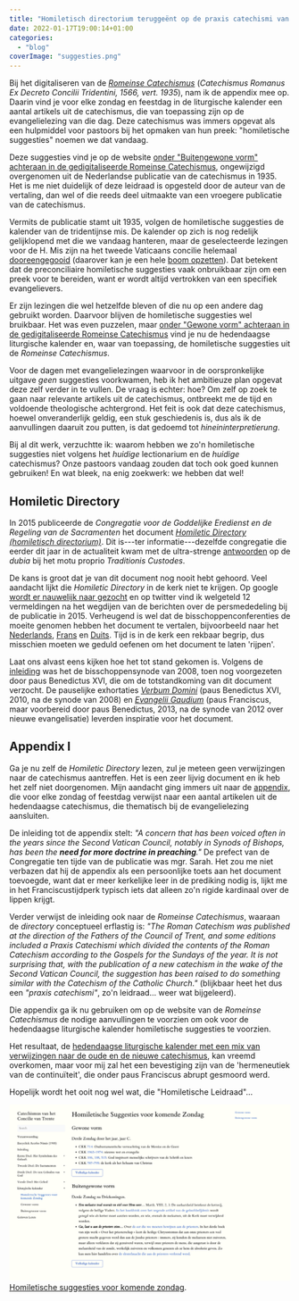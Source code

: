 ```yaml
---
title: "Homiletisch directorium teruggeënt op de praxis catechismi van de Romeinse catechismus"
date: 2022-01-17T19:00:14+01:00
categories: 
  - "blog"
coverImage: "suggesties.png"
---
```


Bij het digitaliseren van de *[Romeinse Catechismus](http://trente.gelovenleren.net/)* (*Catechismus Romanus Ex Decreto Concilii Tridentini, 1566, vert. 1935*), nam ik de appendix mee op. Daarin vind je voor elke zondag en feestdag in de liturgische kalender een aantal artikels uit de catechismus, die van toepassing zijn op de evangelielezing van die dag. Deze catechismus was immers opgevat als een hulpmiddel voor pastoors bij het opmaken van hun preek: "homiletische suggesties" noemen we dat vandaag.

Deze suggesties vind je op de website [onder "Buitengewone vorm" achteraan in de gedigitaliseerde Romeinse Catechismus](https://trente.gelovenleren.net/docs/7-kalender/kalender-eo/), ongewijzigd overgenomen uit de Nederlandse publicatie van de catechismus in 1935. Het is me niet duidelijk of deze leidraad is opgesteld door de auteur van de vertaling, dan wel of die reeds deel uitmaakte van een vroegere publicatie van de catechismus. 

Vermits de publicatie stamt uit 1935, volgen de homiletische suggesties de kalender van de tridentijnse mis. De kalender op zich is nog redelijk gelijklopend met die we vandaag hanteren, maar de geselecteerde lezingen voor de H. Mis zijn na het tweede Vaticaans concilie helemaal [dooreengegooid](https://www.amazon.co.uk/Index-Lectionum-Comparative-Extraordinary-Lectionary/dp/1530230721) (daarover kan je een hele [boom opzetten](https://twitter.com/M_P_Hazell)). Dat betekent dat de preconciliaire homiletische suggesties vaak onbruikbaar zijn om een preek voor te bereiden, want er wordt altijd vertrokken van een specifiek evangelievers.

Er zijn lezingen die wel hetzelfde bleven of die nu op een andere dag gebruikt worden. Daarvoor blijven de homiletische suggesties wel bruikbaar. Het was even puzzelen, maar [onder "Gewone vorm" achteraan in de gedigitaliseerde Romeinse Catechismus](https://trente.gelovenleren.net/docs/7-kalender/kalender-of/) vind je nu de hedendaagse liturgische kalender en, waar van toepassing, de homiletische suggesties uit de *Romeinse Catechismus*. 

Voor de dagen met evangelielezingen waarvoor in de oorspronkelijke uitgave *geen* suggesties voorkwamen, heb ik het ambitieuze plan opgevat deze zelf verder in te vullen. De vraag is echter: hoe? Om zelf op zoek te gaan naar relevante artikels uit de catechismus, ontbreekt me de tijd en voldoende theologische achtergrond. Het feit is ook dat deze catechismus, hoewel onveranderlijk geldig, een stuk geschiedenis is, dus als ik de aanvullingen daaruit zou putten, is dat gedoemd tot *hineininterpretierung*. 

Bij al dit werk, verzuchtte ik: waarom hebben we zo'n homiletische suggesties niet volgens het *huidige* lectionarium en de *huidige* catechismus? Onze pastoors vandaag zouden dat toch ook goed kunnen gebruiken! En wat bleek, na enig zoekwerk: we hebben dat wel!

## Homiletic Directory

In 2015 publiceerde de *Congregatie voor de Goddelijke Eredienst en de Regeling van de Sacramenten* het document *[Homiletic Directory (homiletisch directorium)](https://www.vatican.va/roman_curia/congregations/ccdds/documents/rc_con_ccdds_doc_20140629_direttorio-omiletico_en.html)*. Dit is---ter informatie---dezelfde congregatie die eerder dit jaar in de actualiteit kwam met de ultra-strenge [antwoorden](https://www.vatican.va/roman_curia/congregations/ccdds/documents/rc_con_ccdds_doc_20211204_responsa-ad-dubia-tradizionis-custodes_en.html) op de *dubia* bij het motu proprio *Traditionis Custodes*. 

De kans is groot dat je van dit document nog nooit hebt gehoord. Veel aandacht lijkt die *Homiletic Directory* in de kerk niet te krijgen. Op google [wordt er nauwelijk naar gezocht](https://trends.google.com/trends/explore?q=homiletic%20directory) en op twitter vind ik welgeteld 12 vermeldingen na het wegdijen van de berichten over de persmededeling bij de publicatie in 2015. Verheugend is wel dat de bisschoppenconferenties de moeite genomen hebben het document te vertalen, bijvoorbeeld naar het [Nederlands](https://halewijn.info/catalogus/homiletisch-directorium?q=directorium), [Frans](https://liturgie.catholique.fr/bibliotheque/ressources-et-initiatives/5255-nouveau-directoire-sur-l-homelie/) en [Duits](https://www.erzdioezese-wien.at/pages/inst/14431713/liturgischediensteaemter/priester/article/45131.html). Tijd is in de kerk een rekbaar begrip, dus misschien moeten we geduld oefenen om het document te laten 'rijpen'. 

Laat ons alvast eens kijken hoe het tot stand gekomen is. Volgens de [inleiding](https://www.vatican.va/roman_curia/congregations/ccdds/documents/rc_con_ccdds_doc_20140629_direttorio-omiletico_en.html#Introduction) was het de bisschoppensynode van 2008, toen nog voorgezeten door paus Benedictus XVI, die om de totstandkoming van dit document verzocht. De pauselijke exhortaties *[Verbum Domini](https://www.vatican.va/content/benedict-xvi/en/apost_exhortations/documents/hf_ben-xvi_exh_20100930_verbum-domini.html)* (paus Benedictus XVI, 2010, na de synode van 2008) en *[Evangelii Gaudium](https://www.vatican.va/content/francesco/en/apost_exhortations/documents/papa-francesco_esortazione-ap_20131124_evangelii-gaudium.html)* (paus Franciscus, maar voorbereid door paus Benedictus, 2013, na de synode van 2012 over nieuwe evangelisatie) leverden inspiratie voor het document.

## Appendix I

Ga je nu zelf de *Homiletic Directory* lezen, zul je meteen geen verwijzingen naar de catechismus aantreffen. Het is een zeer lijvig document en ik heb het zelf niet doorgenomen. Mijn aandacht ging immers uit naar de [appendix](https://www.vatican.va/roman_curia/congregations/ccdds/documents/rc_con_ccdds_doc_20140629_direttorio-omiletico_en.html#Appendix_I), die voor elke zondag of feestdag verwijst naar een aantal artikelen uit de hedendaagse catechismus, die thematisch bij de evangelielezing aansluiten.  

De inleiding tot de appendix stelt: *"A concern that has been voiced often in the years since the Second Vatican Council, notably in Synods of Bishops, has been the **need for more doctrine in preaching**."* De prefect van de Congregatie ten tijde van de publicatie was mgr. Sarah. Het zou me niet verbazen dat hij de appendix als een persoonlijke toets aan het document toevoegde, want dat er meer kerkelijke leer in de prediking nodig is, lijkt me in het Franciscustijdperk typisch iets dat alleen zo'n rigide kardinaal over de lippen krijgt. 

Verder verwijst de inleiding ook naar de *Romeinse Catechismus*, waaraan de *directory* conceptueel erflastig is: *"The Roman Catechism was published at the direction of the Fathers of the Council of Trent, and some editions included a Praxis Catechismi which divided the contents of the Roman Catechism according to the Gospels for the Sundays of the year. It is not surprising that, with the publication of a new catechism in the wake of the Second Vatican Council, the suggestion has been raised to do something similar with the Catechism of the Catholic Church."* (blijkbaar heet het dus een *"praxis catechismi"*, zo'n leidraad… weer wat bijgeleerd).

Die appendix ga ik nu gebruiken om op de website van de *Romeinse Catechismus* de nodige aanvullingen te voorzien om ook voor de hedendaagse liturgische kalender homiletische suggesties te voorzien. 

Het resultaat, de [hedendaagse liturgische kalender met een mix van verwijzingen naar de oude en de nieuwe catechismus](https://trente.gelovenleren.net/docs/7-kalender/kalender-of/), kan vreemd overkomen, maar voor mij zal het een bevestiging zijn van de 'hermeneutiek van de continuïteit', die onder paus Franciscus abrupt gesmoord werd.

Hopelijk wordt het ooit nog wel wat, die "Homiletische Leidraad"…

[![](images/suggesties.png)](https://trente.gelovenleren.net/docs/7-kalender/suggesties/)
[Homiletische suggesties voor komende zondag](https://trente.gelovenleren.net/docs/7-kalender/suggesties/).

